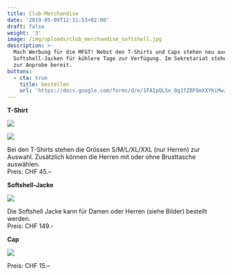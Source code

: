 ```yaml
---
title: Club-Merchandise
date: '2019-05-09T12:31:53+02:00'
draft: false
weight: '3'
image: /img/uploads/club_merchandise_softshell.jpg
description: >-
  Mach Werbung für die MFGT! Nebst den T-Shirts und Caps stehen neu auch
  Softshell-Jacken für kühlere Tage zur Verfügung. Im Sekretariat stehen Muster
  zur Anprobe bereit.
buttons:
  - cta: true
    title: bestellen
    url: 'https://docs.google.com/forms/d/e/1FAIpQLSe_0g1fZBFQmXXYKiMwzM_1gXNo4mIHisTKm8JeqsKKfluRCA/viewform'
---
```

**T-Shirt**

![](/img/uploads/bild_shirts.jpg)

![](/img/uploads/bild_shirts_2.jpg)

Bei den T-Shirts stehen die Grössen S/M/L/XL/XXL (nur Herren) zur Auswahl. Zusätzlich können die Herren mit oder ohne Brusttasche auswählen. \
Preis: CHF 45.– 

**Softshell-Jacke**

![](/img/uploads/bild_softshell.jpg)

Die Softshell Jacke kann für Damen oder Herren (siehe Bilder) bestellt werden.\
Preis: CHF 149.-

**Cap**

![](/img/uploads/bild_cap.jpg)

Preis: CHF 15.–

